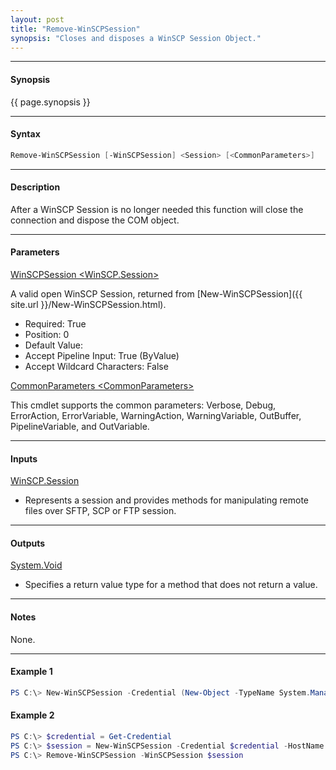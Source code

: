 ```yaml
---
layout: post
title: "Remove-WinSCPSession"
synopsis: "Closes and disposes a WinSCP Session Object."
---
```


---

#### **Synopsis**

{{ page.synopsis }}

---

#### **Syntax**

```powershell
Remove-WinSCPSession [-WinSCPSession] <Session> [<CommonParameters>]
```

---

#### **Description**

After a WinSCP Session is no longer needed this function will close the connection and dispose the COM object.

---

#### **Parameters**

[WinSCPSession \<WinSCP.Session\>](http://winscp.net/eng/docs/library_session)

A valid open WinSCP Session, returned from [New-WinSCPSession]({{ site.url }}/New-WinSCPSession.html).

* Required: True
* Position: 0
* Default Value:
* Accept Pipeline Input: True (ByValue)
* Accept Wildcard Characters: False

[CommonParameters \<CommonParameters\>](http://go.microsoft.com/fwlink/?LinkID=113216)

This cmdlet supports the common parameters: Verbose, Debug, ErrorAction, ErrorVariable, WarningAction, WarningVariable, OutBuffer, PipelineVariable, and OutVariable.

---

#### **Inputs**

[WinSCP.Session](http://winscp.net/eng/docs/library_session)

* Represents a session and provides methods for manipulating remote files over SFTP, SCP or FTP session.

---

#### **Outputs**

[System.Void](https://msdn.microsoft.com/en-us/library/system.void(v=vs.110).aspx)

* Specifies a return value type for a method that does not return a value.

---

#### **Notes**

None.

---

#### **Example 1**

```powershell
PS C:\> New-WinSCPSession -Credential (New-Object -TypeName System.Management.Automation.PSCredential -ArgumentList $env:USERNAME, (New-Object -TypeName System.Security.SecureString)) -HostName $env:COMPUTERNAME -Protocol Ftp | Remove-WinSCPSession
```

#### **Example 2**

```powershell
PS C:\> $credential = Get-Credential
PS C:\> $session = New-WinSCPSession -Credential $credential -HostName $env:COMPUTERNAME-SshHostKeyFingerprint 'ssh-rsa 1024 xx:xx:xx:xx:xx:xx:xx:xx:xx:xx:xx:xx:xx:xx:xx:xx'
PS C:\> Remove-WinSCPSession -WinSCPSession $session
```